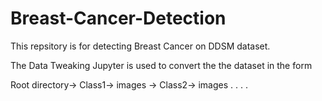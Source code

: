 # Breast-Cancer-Detection

This repsitory is for detecting Breast Cancer on DDSM dataset.

The Data Tweaking Jupyter is used to convert the the dataset in the form 

Root directory-> Class1-> images
              -> Class2-> images
              .
              .
              .
              .
              
